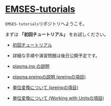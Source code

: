 # [EMSES-tutorials](https://cs12-laboratory.github.io/EMSES-tutorials/)

```EMSES-tutorials```リポジトリへようこそ。 

まずは **「初回チュートリアル」** をお試しください。

- [初回チュートリアル](docs/QuickStart.md)
- 詳細な手順や演習問題は後日公開予定です。

- [plasma.inp の説明](docs/README_plasma_inp.md)
- [plasma.preinpの説明 (preinpの項目)](https://github.com/Nkzono99/camptools)

- [単位変換について (preinpの項目)](https://github.com/Nkzono99/camptools)
- [単位変換について (Working with Unitsの項目)](https://github.com/Nkzono99/emout)

